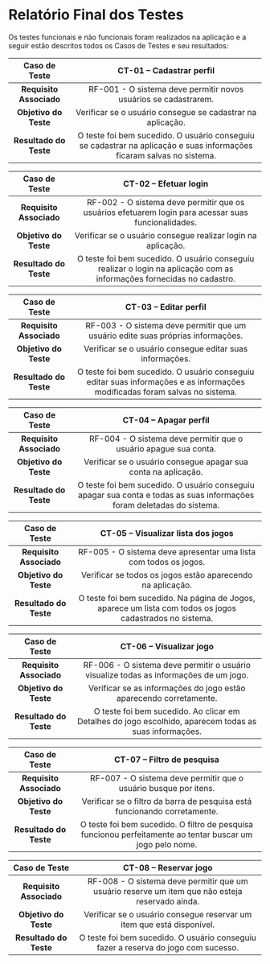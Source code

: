 # Relatório Final dos Testes

 Os testes funcionais e não funcionais foram realizados na aplicação e a seguir estão descritos todos os Casos de Testes e seu resultados:
 
| **Caso de Teste** | CT-01 – Cadastrar perfil |
|:---:|:---:|
| **Requisito Associado** | RF-001 - O sistema deve permitir novos usuários se cadastrarem. |
| **Objetivo do Teste** | Verificar se o usuário consegue se cadastrar na aplicação. |
| **Resultado do Teste** | O teste foi bem sucedido. O usuário conseguiu se cadastrar na aplicação e suas informações ficaram salvas no sistema. |

| **Caso de Teste** | CT-02 – Efetuar login |
|:---:|:---:|
| **Requisito Associado** | RF-002 - O sistema deve permitir que os usuários efetuarem login para acessar suas funcionalidades. |
| **Objetivo do Teste** | Verificar se o usuário consegue realizar login na aplicação. |
| **Resultado do Teste** | O teste foi bem sucedido. O usuário conseguiu realizar o login na aplicação com as informações fornecidas no cadastro. |

| **Caso de Teste** | CT-03 – Editar perfil |
|:---:|:---:|
| **Requisito Associado** | RF-003 - O sistema deve permitir que um usuário edite suas próprias informações. |
| **Objetivo do Teste** | Verificar se o usuário consegue editar suas informações. |
| **Resultado do Teste** | O teste foi bem sucedido. O usuário conseguiu editar suas informações e as informações modificadas foram salvas no sistema. |

| **Caso de Teste** | CT-04 – Apagar perfil |
|:---:|:---:|
| **Requisito Associado** | RF-004 - O sistema deve permitir que o usuário apague sua conta. |
| **Objetivo do Teste** | Verificar se o usuário consegue apagar sua conta na aplicação. |
| **Resultado do Teste** | O teste foi bem sucedido. O usuário conseguiu apagar sua conta e todas as suas informações foram deletadas do sistema. |

| **Caso de Teste** | CT-05 – Visualizar lista dos jogos |
|:---:|:---:|
| **Requisito Associado** | RF-005 - O sistema deve apresentar uma lista com todos os jogos. |
| **Objetivo do Teste** | Verificar se todos os jogos estão aparecendo na aplicação. |
| **Resultado do Teste** | O teste foi bem sucedido. Na página de Jogos, aparece um lista com todos os jogos cadastrados no sistema. |

| **Caso de Teste** | CT-06 – Visualizar jogo |
|:---:|:---:|
| **Requisito Associado** | RF-006 - O sistema deve permitir o usuário visualize todas as informações de um jogo. |
| **Objetivo do Teste** | Verificar se as informações do jogo estão aparecendo corretamente. |
| **Resultado do Teste** | O teste foi bem sucedido. Ao clicar em Detalhes do jogo escolhido, aparecem todas as suas informações. |

| **Caso de Teste** | CT-07 – Filtro de pesquisa |
|:---:|:---:|
| **Requisito Associado** | RF-007 - O sistema deve permitir que o usuário busque por itens. |
| **Objetivo do Teste** | Verificar se o filtro da barra de pesquisa está funcionando corretamente. |
| **Resultado do Teste** | O teste foi bem sucedido. O filtro de pesquisa funcionou perfeitamente ao tentar buscar um jogo pelo nome. |

| **Caso de Teste** | CT-08 – Reservar jogo |
|:---:|:---:|
| **Requisito Associado** | RF-008 - O sistema deve permitir que um usuário reserve um item que não esteja reservado ainda. |
| **Objetivo do Teste** | Verificar se o usuário consegue reservar um item que está disponível. |
| **Resultado do Teste** | O teste foi bem sucedido. O usuário conseguiu fazer a reserva do jogo com sucesso. |


